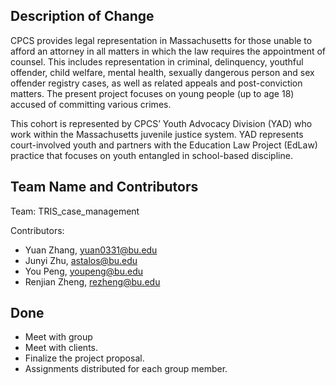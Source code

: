 ## Description of Change

CPCS provides legal representation in Massachusetts for those unable to afford an attorney in all matters in which the law requires the appointment of counsel. This includes representation in criminal, delinquency, youthful offender, child welfare, mental health, sexually dangerous person and sex offender registry cases, as well as related appeals and post-conviction matters. The present project focuses on young people (up to age 18) accused of committing various crimes.

This cohort is represented by CPCS’ Youth Advocacy Division (YAD) who work within the Massachusetts juvenile justice system. YAD represents court-involved youth and partners with the Education Law Project (EdLaw) practice that focuses on youth entangled in school-based discipline. 


## Team Name and Contributors
Team: TRIS_case_management  

Contributors:  
- Yuan Zhang, yuan0331@bu.edu  
- Junyi Zhu, astalos@bu.edu  
- You Peng, youpeng@bu.edu  
- Renjian Zheng, rezheng@bu.edu   

## Done

- Meet with group
- Meet with clients.
- Finalize the project proposal.
- Assignments distributed for each group member.






